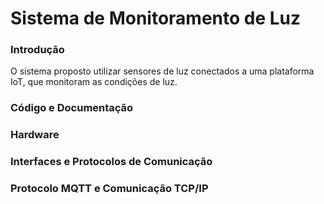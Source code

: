 # Sistema de Monitoramento de Luz

### Introdução

  O sistema proposto utilizar sensores de luz conectados a uma plataforma IoT, que monitoram as condições de luz.

### Código e Documentação


### Hardware


### Interfaces e Protocolos de Comunicação


### Protocolo MQTT e Comunicação TCP/IP
